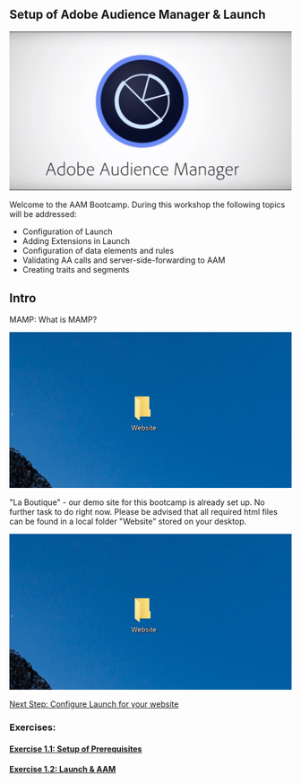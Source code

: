 ## Setup of Adobe Audience Manager & Launch

![Launch Setup](/images/aam-logo.jpg)

Welcome to the AAM Bootcamp. During this workshop the following topics will be addressed:
  
  * Configuration of Launch
  * Adding Extensions in Launch
  * Configuration of data elements and rules
  * Validating AA calls and server-side-forwarding to AAM
  * Creating traits and segments

## Intro
MAMP: What is MAMP?

![Launch Setup](/images/mamp.png)

"La Boutique" - our demo site for this bootcamp is already set up. No further task to do right now.
Please be advised that all required html files can be found in a local folder "Website" stored on your desktop.

![Launch Setup](/images/mamp1.png)

[Next Step: Configure Launch for your website](https://github.com/joern-daudert/aam-bootcamp/blob/master/launch/README.md)




### Exercises:
#### [Exercise 1.1: Setup of Prerequisites](./prerequisites/README.md)
#### [Exercise 1.2: Launch & AAM](./launch/README.md)

